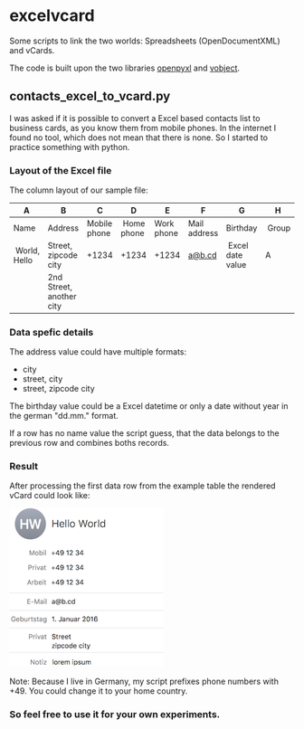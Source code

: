 # excelvcard
Some scripts to link the two worlds: Spreadsheets (OpenDocumentXML) and vCards.

The code is built upon the two libraries [openpyxl](https://pypi.python.org/pypi/openpyxl) and [vobject](https://pypi.python.org/pypi/vobject/).

## contacts_excel_to_vcard.py

I was asked if it is possible to convert a Excel based contacts list to business cards, as you know them from mobile phones. In the internet I found no tool, which does not mean that there is none. So I started to practice something with python.

### Layout of the Excel file

The column layout of our sample file:

| A | B | C | D | E | F | G | H |
|---|---|---|---|---|---|---|---|
| Name | Address | Mobile phone | Home phone | Work phone | Mail address | Birthday | Group | Notes |
| World, Hello | Street, zipcode city | +1234 | +1234 | +1234 | a@b.cd | Excel date value | A | lorem ipsum |
|   | 2nd Street, another city |    |   |   |   |   |   |   |

### Data spefic details

The address value could have multiple formats:

* city
* street, city
* street, zipcode city

The birthday value could be a Excel datetime or only a date without year in the german "dd.mm." format.

If a row has no name value the script guess, that the data belongs to the previous row and combines boths records. 

### Result

After processing the first data row from the example table the rendered vCard could look like: 

![Demo of a resulting vCard](https://github.com/nachtgold/excelvcard/blob/master/demo.png?raw=true)

Note: Because I live in Germany, my script prefixes phone numbers with +49. You could change it to your home country.

### So feel free to use it for your own experiments.